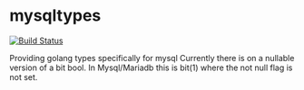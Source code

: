 # mysqltypes

[![Build Status](https://travis-ci.com/phutson/mysqltypes.svg?branch=main)](https://travis-ci.com/phutson/mysqltypes)

Providing golang types specifically for mysql
Currently there is on a nullable version of a bit bool. In Mysql/Mariadb this is bit(1) where the not null flag is not set.
